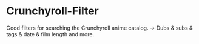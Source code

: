 # Crunchyroll-Filter
Good filters for searching the Crunchyroll anime catalog. -> Dubs &amp; subs &amp; tags &amp; date &amp; film length and more.
